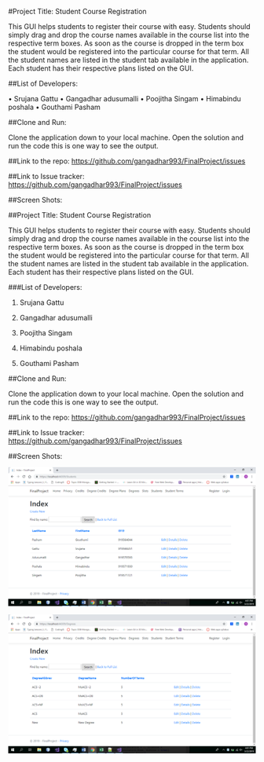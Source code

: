 
#Project Title: Student Course Registration

This GUI helps students to register their course with easy. Students should simply drag and drop the course names available in the course list into the respective term boxes. As soon as the course is dropped in the term box the student would be registered into the particular course for that term. All the student names are listed in the student tab available in the application. Each student has their respective plans listed on the GUI. 

##List of Developers:

•	Srujana Gattu
•	Gangadhar adusumalli
•	Poojitha Singam
•	Himabindu poshala
•	Gouthami Pasham

##Clone and Run:

Clone the application down to your local machine. Open the solution and run the code this is one way to see the output.

##Link to the repo:
https://github.com/gangadhar993/FinalProject/issues

##Link to Issue tracker:
https://github.com/gangadhar993/FinalProject/issues

##Screen Shots:

##Project Title: Student Course Registration

This GUI helps students to register their course with easy. Students should simply drag and drop the course names available in the course list into the respective term boxes. As soon as the course is dropped in the term box the student would be registered into the particular course for that term. All the student names are listed in the student tab available in the application. Each student has their respective plans listed on the GUI. 

###List of Developers:

1. Srujana Gattu

2. Gangadhar adusumalli

3. Poojitha Singam

4. Himabindu poshala

5. Gouthami Pasham

##Clone and Run:

Clone the application down to your local machine. Open the solution and run the code this is one way to see the output.

##Link to the repo:
https://github.com/gangadhar993/FinalProject/issues

##Link to Issue tracker:
https://github.com/gangadhar993/FinalProject/issues

##Screen Shots:


![alt text](Screenshot1.png)

![alt text](Screenshot2.png)


